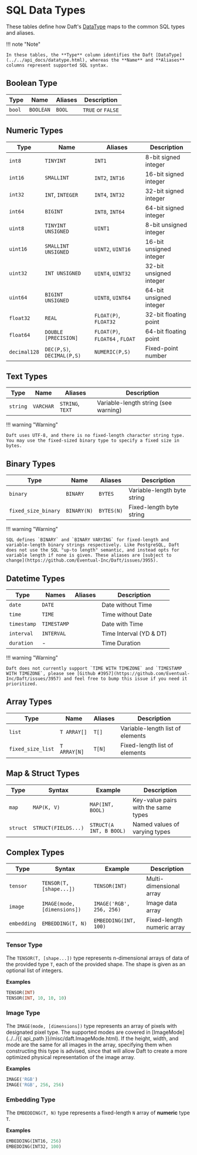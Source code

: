 # SQL Data Types

These tables define how Daft's [DataType](../../api_docs/datatype.html) maps to the common SQL types and aliases.

!!! note "Note"

    In these tables, the **Type** column identifies the Daft [DataType](../../api_docs/datatype.html), whereas the **Name** and **Aliases** columns represent supported SQL syntax.

## Boolean Type

| Type   | Name      | Aliases | Description       |
| ------ | --------- | ------- | ----------------- |
| `bool` | `BOOLEAN` | `BOOL`  | `TRUE` or `FALSE` |


## Numeric Types

| Type         | Name                       | Aliases                         | Description             |
| ------------ | -------------------------- | ------------------------------- | ----------------------- |
| `int8`       | `TINYINT`                  | `INT1`                          | 8-bit signed integer    |
| `int16`      | `SMALLINT`                 | `INT2`, `INT16`                 | 16-bit signed integer   |
| `int32`      | `INT`, `INTEGER`           | `INT4`, `INT32`                 | 32-bit signed integer   |
| `int64`      | `BIGINT`                   | `INT8`, `INT64`                 | 64-bit signed integer   |
| `uint8`      | `TINYINT UNSIGNED`         | `UINT1`                         | 8-bit unsigned integer  |
| `uint16`     | `SMALLINT UNSIGNED`        | `UINT2`, `UINT16`               | 16-bit unsigned integer |
| `uint32`     | `INT UNSIGNED`             | `UINT4`, `UINT32`               | 32-bit unsigned integer |
| `uint64`     | `BIGINT UNSIGNED`          | `UINT8`, `UINT64`               | 64-bit unsigned integer |
| `float32`    | `REAL`                     | `FLOAT(P)`, `FLOAT32`           | 32-bit floating point   |
| `float64`    | `DOUBLE [PRECISION]`       | `FLOAT(P)`, `FLOAT64` , `FLOAT` | 64-bit floating point   |
| `decimal128` | `DEC(P,S)`, `DECIMAL(P,S)` | `NUMERIC(P,S)`                  | Fixed-point number      |


## Text Types

| Type     | Name      | Aliases                                 | Description                          |
| -------- | --------- | --------------------------------------- | ------------------------------------ |
| `string` | `VARCHAR` | `STRING`, `TEXT`                        | Variable-length string (see warning) |

!!! warning "Warning"

    Daft uses UTF-8, and there is no fixed-length character string type. You may use the fixed-sized binary type to specify a fixed size in bytes.


## Binary Types

| Type                | Name        | Aliases    | Description                 |
| ------------------- | ----------- | ---------- | --------------------------- |
| `binary`            | `BINARY`    | `BYTES`    | Variable-length byte string |
| `fixed_size_binary` | `BINARY(N)` | `BYTES(N)` | Fixed-length byte string    |

!!! warning "Warning"

    SQL defines `BINARY` and `BINARY VARYING` for fixed-length and variable-length binary strings respectively. Like PostgreSQL, Daft does not use the SQL "up-to length" semantic, and instead opts for variable length if none is given. These aliases are [subject to change](https://github.com/Eventual-Inc/Daft/issues/3955).


## Datetime Types

| Type        | Names       | Aliases | Description             |
| ----------- | ----------- | ------- | ----------------------- |
| `date`      | `DATE`      |         | Date without Time       |
| `time`      | `TIME`      |         | Time without Date       |
| `timestamp` | `TIMESTAMP` |         | Date with Time          |
| `interval`  | `INTERVAL`  |         | Time Interval (YD & DT) |
| `duration`  | -           |         | Time Duration           |

!!! warning "Warning"

    Daft does not currently support `TIME WITH TIMEZONE` and `TIMESTAMP WITH TIMEZONE`, please see [Github #3957](https://github.com/Eventual-Inc/Daft/issues/3957) and feel free to bump this issue if you need it prioritized.


## Array Types

| Type              | Name         | Aliases | Description                      |
| ----------------- | ------------ | ------- | -------------------------------- |
| `list`            | `T ARRAY[]`  | `T[]`   | Variable-length list of elements |
| `fixed_size_list` | `T ARRAY[N]` | `T[N]`  | Fixed-length list of elements    |


## Map & Struct Types

| Type     | Syntax              | Example                 | Description                         |
| -------- | ------------------- | ----------------------- | ----------------------------------- |
| `map`    | `MAP(K, V)`         | `MAP(INT, BOOL)`        | Key-value pairs with the same types |
| `struct` | `STRUCT(FIELDS...)` | `STRUCT(A INT, B BOOL)` | Named values of varying types       |


## Complex Types

| Type        | Syntax                      | Example                  | Description                |
| ----------- | --------------------------- | ------------------------ | -------------------------- |
| `tensor`    | `TENSOR(T, [shape...])`     | `TENSOR(INT)`            | Multi-dimensional array    |
| `image`     | `IMAGE(mode, [dimensions])` | `IMAGE('RGB', 256, 256)` | Image data array           |
| `embedding` | `EMBEDDING(T, N)`           | `EMBEDDING(INT, 100)`    | Fixed-length numeric array |

### Tensor Type

The `TENSOR(T, [shape...])` type represents n-dimensional arrays of data of the provided type `T`, each of the provided shape. The shape is given as an optional list of integers.

**Examples**

```sql
TENSOR(INT)
TENSOR(INT, 10, 10, 10)
```

### Image Type

The `IMAGE(mode, [dimensions])` type represents an array of pixels with designated pixel type. The supported modes are covered in [ImageMode](../../{{ api_path }}/misc/daft.ImageMode.html). If the height, width, and mode are the same for all images in the array, specifying them when constructing this type is advised, since that will allow Daft to create a more optimized physical representation of the image array.

**Examples**

```sql
IMAGE('RGB')
IMAGE('RGB', 256, 256)
```

### Embedding Type

The `EMBEDDING(T, N)` type represents a fixed-length `N` array of **numeric** type `T`.

**Examples**

```sql
EMBEDDING(INT16, 256)
EMBEDDING(INT32, 100)
```
